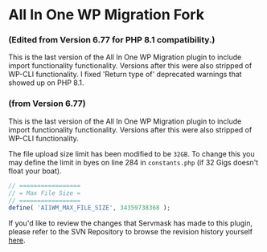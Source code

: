 # All In One WP Migration Fork ###

### (Edited from Version 6.77 for PHP 8.1 compatibility.) ###

This is the last version of the All In One WP Migration plugin to include import functionality functionality. Versions after this were also stripped of WP-CLI functionality. I fixed 'Return type of' deprecated warnings that showed up on PHP 8.1.

### (from Version 6.77) ###

This is the last version of the All In One WP Migration plugin to include import functionality functionality. Versions after this were also stripped of WP-CLI functionality.

The file upload size limit has been modified to be `32GB`. To change this you may define the limit in byes on line 284 in `constants.php` (if 32 Gigs doesn't float your boat). 

```php
// =================
// = Max File Size =
// =================
define( 'AI1WM_MAX_FILE_SIZE', 34359738368 );
```

If you'd like to review the changes that Servmask has made to this plugin, please refer to the SVN Repository to browse the revision history yourself [here](https://plugins.trac.wordpress.org/log/all-in-one-wp-migration).
